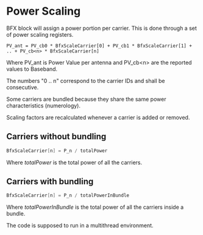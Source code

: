 Power Scaling
==

BFX block will assign a power portion per carrier. This is done through a set
of power scaling registers.

```
PV_ant = PV_cb0 * BfxScaleCarrier[0] + PV_cb1 * BfxScaleCarrier[1] + .. + PV_cb<n> * BfxScaleCarrier[n]
```
Where PV_ant is Power Value per antenna and PV_cb\<n\> are the reported 
values to Baseband.

The numbers "0 .. n" correspond to the carrier IDs and shall be consecutive.

Some carriers are bundled because they share the same power characteristics 
(numerology).

Scaling factors are recalculated whenever a carrier is added or removed.

Carriers without bundling
---

```cpp
BfxScaleCarrier[n] = P_n / totalPower
```
Where _totalPower_ is the total power of all the carriers.

Carriers with bundling
---

```cpp
BfxScaleCarrier[n] = P_n / totalPowerInBundle
```
Where _totalPowerInBundle_ is the total power of all the carriers inside a
bundle.

The code is supposed to run in a multithread environment.
